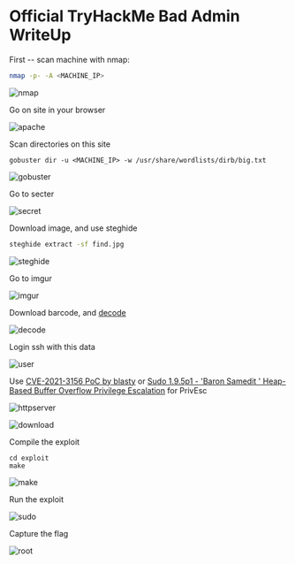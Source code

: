 # Official TryHackMe Bad Admin WriteUp

First -- scan machine with nmap:

```bash
nmap -p- -A <MACHINE_IP>
```
![nmap](images/nmap.png)

Go on site in your browser

![apache](images/apache2.png)

Scan directories on this site

```
gobuster dir -u <MACHINE_IP> -w /usr/share/wordlists/dirb/big.txt
```

![gobuster](images/gobuster.png)

Go to secter

![secret](images/secret.png)

Download image, and use steghide

```bash
steghide extract -sf find.jpg
```

![steghide](images/steghide.png)

Go to imgur

![imgur](images/imgur.png)

Download barcode, and [decode](https://zxing.org/w/decode.jspx)

![decode](images/decode.png)

Login ssh with this data

![user](images/user.png)

Use [CVE-2021-3156 PoC by blasty](https://github.com/blasty/CVE-2021-3156) or [Sudo 1.9.5p1 - 'Baron Samedit ' Heap-Based Buffer Overflow Privilege Escalation](https://www.exploit-db.com/exploits/49521) for PrivEsc

![httpserver](images/httpserver.png)

![download](images/download.png)

Compile the exploit

```
cd exploit
make
```

![make](images/make.png)

Run the exploit

![sudo](images/sudo.png)

Capture the flag

![root](images/root.png)
